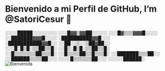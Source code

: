 # Bienvenido a mi Perfil de GitHub, I’m @SatoriCesur 👋 
░░░░█████░░░░░░░░
░░░█▓▓▒▓▓██░░░░░
░░░█▓▒▒▒▓▓▓█░░░░
░░███████▓▓▓█░░░░
░██████████▓▓█░░░
░███████████▓▓█░░
░░██░░▒░░▒██▓██░░
░░░█░█▒█░▒▒██▒▒█░
░░█▒░█▒█░▒▒██▒▒█░
░░█▒▒▒▒▒▒▒██▒▒▒█░
░░█▒▒▒▒██▒▒█▒▒▒█░
░░███████▒▒▒██░░
░░██████▒▒▒▒██░░░
░░░░█▒▒▒▒▒▒██░░░
░░░░░██████░
![Bienvenida](https://josephmejia.com/wp-content/uploads/2023/12/Diseno-y-Desarrollo-de-Paginas-web-en-Nicaragua.jpg)
